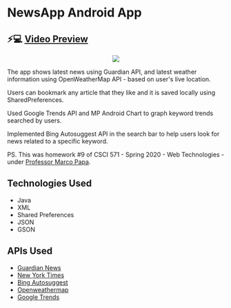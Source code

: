 # NewsApp Android App
## ⚡💻 [Video Preview](https://www.youtube.com/watch?v=Pxl6860Nsec)
<div align="center"><img src="https://i.imgur.com/RWfSVbY.png"/></div>

The app shows latest news using Guardian API, and latest weather information using OpenWeatherMap API - based on user's live location.

Users can bookmark any article that they like and it is saved locally using SharedPreferences.

Used Google Trends API and MP Android Chart to graph keyword trends searched by users.

Implemented Bing Autosuggest API in the search bar to help users look for news related to a specific keyword.

PS. This was homework #9 of CSCI 571 - Spring 2020 - Web Technologies - under [Professor Marco Papa](https://viterbi.usc.edu/directory/faculty/Papa/Marco).

## Technologies Used
- Java
- XML
- Shared Preferences
- JSON
- GSON

## APIs Used
- [Guardian News](https://open-platform.theguardian.com/documentation/)
- [New York Times](https://developer.nytimes.com/get-started)
- [Bing Autosuggest](https://azure.microsoft.com/en-us/services/cognitive-services/autosuggest/)
- [Openweathermap](https://home.openweathermap.org/)
- [Google Trends](https://www.npmjs.com/package/google-trends-api#interestovertime)
